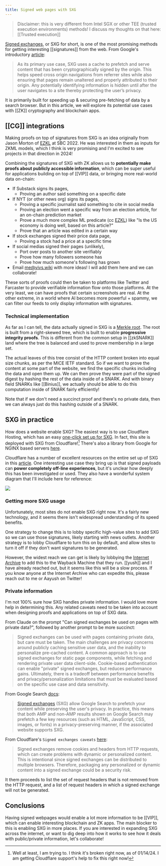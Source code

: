 ```yaml
---
title: Signed web pages with SXG
---
```

> Disclaimer: this is very different from Intel SGX or other TEE (trusted execution environments) methods! I discuss my thoughts on that here: [[Trusted execution]]

[Signed exchanges](https://wicg.github.io/webpackage/draft-yasskin-http-origin-signed-responses.html), or SXG for short, is one of the most promising methods for getting interesting [[signatures]] from the web. From Google's introductory [article](https://web.dev/articles/signed-exchanges):
> As its primary use case, SXG uses a cache to prefetch and serve content that has been cryptographically signed by the origin. This helps speed cross origin navigations from referrer sites while also ensuring that pages remain unaltered and properly attributed to their origin. Any potentially identifying information is hidden until after the user navigates to a site thereby protecting the user’s privacy.

It is primarily built for speeding up & securing pre-fetching of data by a search browser. But in this article, we will explore its potential use cases with [[ZK]] cryptography and blockchain apps.

## [[CG]] integrations
Making proofs on top of signatures from SXG is an idea originally from Jason Morton of [EZKL](https://ezkl.xyz) at SBC 2022. He was interested in them as inputs for ZKML models, which I think is very promising and I'm excited to see projects in that direction in 2024!

Combining the signatures of SXG with ZK allows us to **potentially make proofs about publicly accessible information**, which can be super useful for applications building on top of [[VIP]] data, or bringing more real-world data on-chain:

- If Substack signs its pages,
	- Proving an author said something on a specific date
- If NYT (or other news org) signs its pages,
	- Proving a specific journalist said something to cite in social media
	- Proving an election went a specific way from an election article, for an on-chain prediction market
	- Prove a much more complex ML predicate (cc [EZKL](https://ezkl.xyz)) like "Is the US economy is doing well, based on this article?"
	- Prove that an article was edited in a certain way
- If stock exchanges signed their price data page,
	- Proving a stock had a price at a specific time
- If social medias signed their pages (unlikely),
	- Port over posts to another site verifiably
	- Prove how many followers someone has
	- Prove how much someone's following has grown
- Email me@vivs.wiki with more ideas! I will add them here and we can collaborate!

These sorts of proofs could then be taken to platforms like Twitter and Farcaster to provide verifiable information flow onto those platforms. At the very least, we can have proofs that certain screenshots are real. At the other extreme, in a world where AI becomes more powerful + spammy, we can filter our feeds to only display information with signatures.

### Technical implementation
As far as I can tell, the data actually signed in SXG is a [Merkle root](https://datatracker.ietf.org/doc/html/draft-thomson-http-mice-03). The root is built from a right-skewed tree, which is built to enable **progressive integrity proofs**. This is different from the common setup in [[zkSNARK]] land where the tree is balanced and used to prove membership in a large set.

The actual leaves of this tree consist of the HTTP content broken into equal size chunks, as per the MICE IETF standard. So if we want to prove the content at some part of the website, we find the specific chunks including the data and open them up. We can then prove they were part of the signed digest by hashing the rest of the data inside of a SNARK. And with binary field SNARKs like [[Binius]], we actually should be able to do this computation inside of SNARK fairly efficiently!

Note that if we don't need a succinct proof and there's no private data, then we can always just do this hashing outside of a SNARK.

## SXG in practice
How does a website enable SXG? The easiest way is to use Cloudflare Hosting, which has an easy [one-click set up for SXG](https://developers.cloudflare.com/speed/optimization/other/signed-exchanges/enable-signed-exchange/). In fact, this site is deployed with SXG from Cloudflare![^1] There's also a library from Google for NGINX based servers [here](https://github.com/google/nginx-sxg-module).

Cloudflare has a number of excellent resources on the entire set up of SXG in this [article](https://blog.cloudflare.com/automatic-signed-exchanges/). One interesting use case they bring up is that signed payloads can **power completely off-line experiences**, but it's unclear how deeply this has been investigated or used. They also have a wonderful system diagram that I'll include here for reference:

![](http://blog.cloudflare.com/content/images/2021/09/image3-7.png)

### Getting more SXG usage
Unfortunately, most sites do not enable SXG right now. It's a fairly new technology, and it seems there isn't widespread understanding of its speed benefits.

One strategy to change this is to lobby specific high-value sites to add SXG so we can use those signatures, likely starting with news outlets. Another strategy is to lobby Cloudflare to turn this on by default, and allow sites to turn it off if they don't want signatures to be generated.

However, the widest reach we can get is likely by lobbying the [Internet Archive](archive.org) to add this to the Wayback Machine that they run. [[yush]] and I have already reached out, but it seems like this will be a slow process. If you know anyone at the Internet Archive who can expedite this, please reach out to me or Aayush on Twitter!

### Private information
I'm not 100% sure how SXG handles private information. I would love more help in determining this. Any related caveats need to be taken into account when designing proofs and applications on top of SXG data.

From Claude on the prompt "Can signed exchanges be used on pages with private data?", followed by another prompt to be more succinct:

>Signed exchanges can be used with pages containing private data, but care must be taken. The main challenges are privacy concerns around publicly caching sensitive user data, and the inability to personalize pre-cached content. A common approach is to use signed exchanges for static page components, while fetching and rendering private user data client-side. Cookie-based authentication can enable "private" signed exchanges, but reduces performance gains. Ultimately, there is a tradeoff between performance benefits and privacy/personalization limitations that must be evaluated based on the specific use case and data sensitivity.

From Google Search [docs](https://developers.google.com/search/docs/appearance/signed-exchange): 
> [Signed exchanges](https://web.dev/signed-exchanges/) (SXG) allow Google Search to prefetch your content while preserving the user's privacy. In practice, this means that both AMP and non-AMP results shown on Google Search may prefetch a few key resources (such as HTML, JavaScript, CSS, images, or fonts) in a privacy-preserving manner, if the associated website supports SXG.

From Cloudflare's `Signed exchanges caveats` [here](https://developers.cloudflare.com/speed/optimization/other/signed-exchanges/signed-exchanges-caveats/):
> Signed exchanges remove cookies and headers from HTTP requests, which can create problems with dynamic or personalized content. This is intentional since signed exchanges can be distributed to multiple browsers. Therefore, packaging any personalized or dynamic content into a signed exchange could be a security risk.

It them proceeds to list the set of request headers that is not removed from the HTTP request, and a list of request headers in which a signed exchange will not be generated.

## Conclusions
Having signed webpages would enable a lot more information to be [[VIP]], which can enable interesting blockchain and ZK apps. The main blocker to this is enabling SXG in more places. If you are interested in expanding SXG across the internet, or want to dig deep into how it works to see how it deals with public/private information, let's collaborate!


[^1]: Well at least, I am trying to. I think it's broken right now, as of 01/14/24. I am getting Cloudflare support's help to fix this right now!
